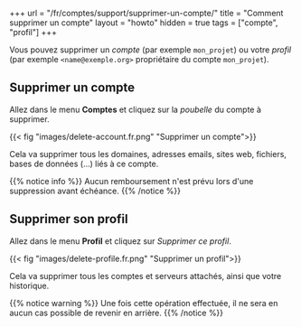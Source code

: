 +++
url = "/fr/comptes/support/supprimer-un-compte/"
title = "Comment supprimer un compte"
layout = "howto"
hidden = true
tags = ["compte", "profil"]
+++

Vous pouvez supprimer un _compte_ (par exemple `mon_projet`) ou votre _profil_ (par exemple `<name@exemple.org>` propriétaire du compte `mon_projet`).

## Supprimer un compte 

Allez dans le menu **Comptes** et cliquez sur la _poubelle_ du compte à supprimer.

{{< fig "images/delete-account.fr.png" "Supprimer un compte">}}

Cela va supprimer tous les domaines, adresses emails, sites web, fichiers, bases de données (...) liés à ce compte.

{{% notice info %}}
Aucun remboursement n'est prévu lors d'une suppression avant échéance.
{{% /notice %}}

## Supprimer son profil

Allez dans le menu **Profil** et cliquez sur _Supprimer ce profil_.

{{< fig "images/delete-profile.fr.png" "Supprimer un profil">}}

Cela va supprimer tous les comptes et serveurs attachés, ainsi que votre historique.

{{% notice warning %}}
Une fois cette opération effectuée, il ne sera en aucun cas possible de revenir en arrière.
{{% /notice %}}
